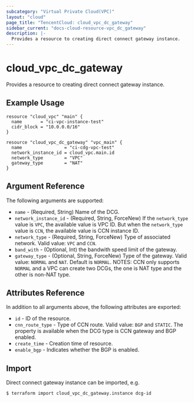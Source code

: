 ```yaml
---
subcategory: "Virtual Private Cloud(VPC)"
layout: "cloud"
page_title: "TencentCloud: cloud_vpc_dc_gateway"
sidebar_current: "docs-cloud-resource-vpc_dc_gateway"
description: |-
  Provides a resource to creating direct connect gateway instance.
---
```


# cloud_vpc_dc_gateway

Provides a resource to creating direct connect gateway instance.

## Example Usage

```hcl
resource "cloud_vpc" "main" {
  name       = "ci-vpc-instance-test"
  cidr_block = "10.0.0.0/16"
}

resource "cloud_vpc_dc_gateway" "vpc_main" {
  name                = "ci-cdg-vpc-test"
  network_instance_id = cloud_vpc.main.id
  network_type        = "VPC"
  gateway_type        = "NAT"
}
```

## Argument Reference

The following arguments are supported:

* `name` - (Required, String) Name of the DCG.
* `network_instance_id` - (Required, String, ForceNew) If the `network_type` value is `VPC`, the available value is VPC ID. But when the `network_type` value is `CCN`, the available value is CCN instance ID.
* `network_type` - (Required, String, ForceNew) Type of associated network. Valid value: `VPC` and `CCN`.
* `band_with` - (Optional, Int) the bandwith speed limit of the gateway.
* `gateway_type` - (Optional, String, ForceNew) Type of the gateway. Valid value: `NORMAL` and `NAT`. Default is `NORMAL`. NOTES: CCN only supports `NORMAL` and a VPC can create two DCGs, the one is NAT type and the other is non-NAT type.

## Attributes Reference

In addition to all arguments above, the following attributes are exported:

* `id` - ID of the resource.
* `cnn_route_type` - Type of CCN route. Valid value: `BGP` and `STATIC`. The property is available when the DCG type is CCN gateway and BGP enabled.
* `create_time` - Creation time of resource.
* `enable_bgp` - Indicates whether the BGP is enabled.


## Import

Direct connect gateway instance can be imported, e.g.

```
$ terraform import cloud_vpc_dc_gateway.instance dcg-id
```

